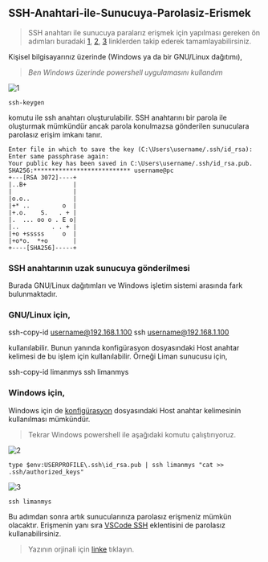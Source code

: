 ## SSH-Anahtari-ile-Sunucuya-Parolasiz-Erismek

> SSH anahtarı ile sunucuya paralarız erişmek için yapılması gereken ön adımları buradaki
[1](https://docs.liman.dev/sistem-yonetimi/kurulum/kurulum-sonrasi-temel-ayarlar/uzak-sunucuda-ssh-paketinin-kurulmasi), 
[2](https://docs.liman.dev/sistem-yonetimi/kurulum/kurulum-sonrasi-temel-ayarlar/ssh-ile-uzaktan-baglanti-kurmak),
[3](https://docs.liman.dev/sistem-yonetimi/kurulum/kurulum-sonrasi-temel-ayarlar/ssh-konfiguerasyon-ayarlarinin-yapilmasi)
linklerden takip ederek tamamlayabilirsiniz.

Kişisel bilgisayarınız üzerinde (Windows ya da bir GNU/Linux dağıtımı), 
> *Ben Windows üzerinde powershell uygulamasını kullandım*

![1](https://user-images.githubusercontent.com/37108233/132659940-d837181e-01dc-48a2-96d0-8b4e21d3e960.PNG)

`ssh-keygen`

komutu ile ssh anahtarı oluşturulabilir. SSH anahtarını bir parola ile oluşturmak mümkündür ancak parola konulmazsa gönderilen sunuculara parolasız erişim imkanı tanır.

```
Enter file in which to save the key (C:\Users\username/.ssh/id_rsa):
Enter same passphrase again:
Your public key has been saved in C:\Users\username/.ssh/id_rsa.pub.
SHA256:*************************** username@pc
+---[RSA 3072]----+
|..B+             |
|                 |
|o.o..            |
|+* ..         o  |
|+.o.    S.   . + |
|.  ... oo o . E o|
|..         . . + |
|+o +sssss     o  |
|+o*o.  *+o       |
+----[SHA256]-----+
```

### SSH anahtarının uzak sunucuya gönderilmesi

Burada GNU/Linux dağıtımları ve Windows işletim sistemi arasında fark bulunmaktadır.

### GNU/Linux için,

ssh-copy-id username@192.168.1.100
ssh username@192.168.1.100

kullanılabilir. Bunun yanında konfigürasyon dosyasındaki Host anahtar kelimesi de bu işlem için kullanılabilir. Örneği Liman sunucusu için,

ssh-copy-id limanmys
ssh limanmys

### Windows için,

Windows için de [konfigürasyon](https://docs.liman.dev/sistem-yonetimi/kurulum/kurulum-sonrasi-temel-ayarlar/ssh-konfiguerasyon-ayarlarinin-yapilmasi) dosyasındaki Host anahtar kelimesinin kullanılması mümkündür.

>Tekrar Windows powershell ile aşağıdaki komutu çalıştırıyoruz.

![2](https://user-images.githubusercontent.com/37108233/132661551-fa42549c-e0f1-4ae1-9a2a-87c88ed361e2.PNG)

`type $env:USERPROFILE\.ssh\id_rsa.pub | ssh limanmys "cat >> .ssh/authorized_keys"`

![3](https://user-images.githubusercontent.com/37108233/132661665-a9344bbe-5559-40a3-a182-1492d1f1b7c2.PNG)

`ssh limanmys`

Bu adımdan sonra artık sunucularınıza parolasız erişmeniz mümkün olacaktır. Erişmenin yanı sıra [VSCode SSH](https://dev.to/liman/eklenti-gelistirme-ortami-kurulumu-3ofm) eklentisini de parolasız kullanabilirsiniz.

> Yazının orjinali için [linke](https://docs.liman.dev/sistem-yonetimi/kurulum/kurulum-sonrasi-temel-ayarlar/ssh-anahtari-ile-sunucuya-parolasiz-erismek) tıklayın.
